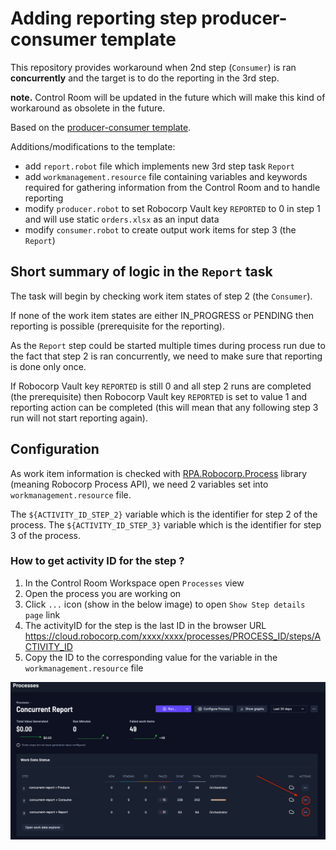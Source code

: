 # Adding reporting step producer-consumer template

This repository provides workaround when 2nd step (`Consumer`) is ran **concurrently** and the target is to do the reporting in the 3rd step.

**note.** Control Room will be updated in the future which will make this kind of workaround as obsolete in the future.

Based on the [producer-consumer template](https://robocorp.com/portal/robot/robocorp/template-producer-consumer).

Additions/modifications to the template:

- add `report.robot` file which implements new 3rd step task `Report`
- add `workmanagement.resource` file containing variables and keywords required for gathering information from the Control Room and to handle reporting
- modify `producer.robot` to set Robocorp Vault key `REPORTED` to 0 in step 1 and will use static `orders.xlsx` as an input data
- modify `consumer.robot` to create output work items for step 3 (the `Report`)

## Short summary of logic in the `Report` task

The task will begin by checking work item states of step 2 (the `Consumer`).

If none of the work item states are either IN_PROGRESS or PENDING then reporting is possible (prerequisite for the reporting).

As the `Report` step could be started multiple times during process run due to the fact that step 2 is ran concurrently, we need to make sure that reporting is done only once.

If Robocorp Vault key `REPORTED` is still 0 and all step 2 runs are completed (the prerequisite) then Robocorp Vault key `REPORTED` is set to value 1 and reporting action can
be completed (this will mean that any following step 3 run will not start reporting again).

## Configuration

As work item information is checked with [RPA.Robocorp.Process](https://robocorp.com/docs/libraries/rpa-framework/rpa-robocorp-process) library (meaning Robocorp Process API), we need 2 variables set into `workmanagement.resource` file.

The `${ACTIVITY_ID_STEP_2}` variable which is the identifier for step 2 of the process.
The `${ACTIVITY_ID_STEP_3}` variable which is the identifier for step 3 of the process.

### How to get activity ID for the step ?

1. In the Control Room Workspace open `Processes` view
2. Open the process you are working on
3. Click `...` icon (show in the below image) to open `Show Step details page` link
4. The activityID for the step is the last ID in the browser URL https://cloud.robocorp.com/xxxx/xxxx/processes/PROCESS_ID/steps/ACTIVITY_ID
5. Copy the ID to the corresponding value for the variable in the `workmanagement.resource` file

![Process with steps](activity_id_for_step.png)
